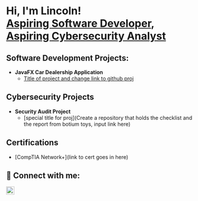 <h1>Hi, I'm Lincoln! <br/><a href="https://github.com/Ridell2U"> Aspiring Software Developer</a>, <a href="www.linkedin.com/in/lincolnmorgan">Aspiring Cybersecurity Analyst</a>

<h2>Software Development Projects:</h2>

- <b>JavaFX Car Dealership Application</b>
  - [Title of project and change link to github proj](https://github.com/joshmadakor1/Algorithms-Practice)

<h2> Cybersecurity Projects</h2>

- <b>Security Audit Project</b>
  - [special title for proj](Create a repository that holds the checklist and the report from botium toys, input link here)

<h2> Certifications</h2>

- [CompTIA Network+](link to cert goes in here)

  
<h2> 🤳 Connect with me:</h2>

[<img align="left" alt="LincolnMorgan | LinkedIn" width="22px" src="https://cdn.jsdelivr.net/npm/simple-icons@v3/icons/linkedin.svg" />][linkedin]

[linkedin]: www.linkedin.com/in/lincolnmorgan

<!--
Here are some ideas to get you started:

- 🔭 I’m currently working on ...
- 🌱 I’m currently learning ...
- 👯 I’m looking to collaborate on ...
- 🤔 I’m looking for help with ...
- 💬 Ask me about ...
- 📫 How to reach me: ...
- 😄 Pronouns: ...
- ⚡ Fun fact: ...
-->
